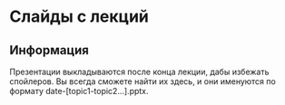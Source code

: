 # Слайды с лекций

## Информация
Презентации выкладываются после конца лекции, дабы избежать спойлеров. Вы всегда сможете найти их здесь,
и они именуются по формату date-[topic1-topic2...].pptx.